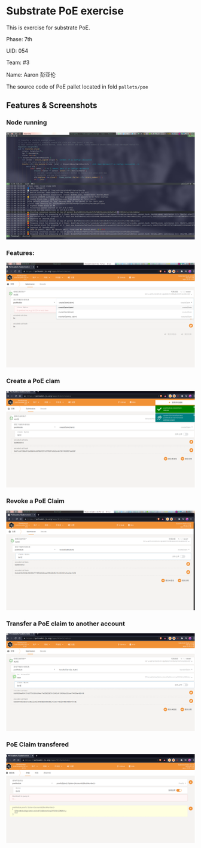 # Substrate PoE exercise

This is exercise for substrate PoE.

Phase: 7th

UID: 054

Team:  #3

Name:  Aaron 彭亚伦



The source code of PoE pallet located in fold `pallets/poe`



## Features & Screenshots

### Node running

![Node running](assets/run-node.png)

### Features:

![Features](assets/modules.png)

### Create a PoE clam

![Create a PoE clam](assets/create_claim.png)

### Revoke a PoE Claim

![Revoke a PoE Claim](assets/revoke.png)

### Transfer a PoE claim to another account

![Transfer a PoE claim to another account](assets/transfer-to-bob.png)

###  PoE Claim transfered

![PoE Claim transfered](assets/transfered-to-bob.png)
